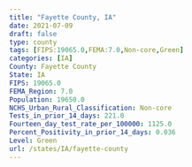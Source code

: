 ```yaml
---
title: "Fayette County, IA"
date: 2021-07-09
draft: false
type: county
tags: [FIPS:19065.0,FEMA:7.0,Non-core,Green]
categories: [IA]
County: Fayette County
State: IA
FIPS: 19065.0
FEMA_Region: 7.0
Population: 19650.0
NCHS_Urban_Rural_Classification: Non-core
Tests_in_prior_14_days: 221.0
Fourteen_day_test_rate_per_100000: 1125.0
Percent_Positivity_in_prior_14_days: 0.036
Level: Green
url: /states/IA/fayette-county
---
```




